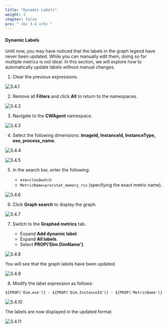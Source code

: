```yaml
---
title: "Dynamic Labels"
weight: 4
chapter: false
pre: " <b> 3.4 </b> "
---
```


#### Dynamic Labels

Until now, you may have noticed that the labels in the graph legend have never been updated. While you can manually edit them, doing so for multiple metrics is not ideal. In this section, we will explore how to automatically update labels without manual changes.

1. Clear the previous expressions.

![3.4.1](/images/3-cloud-watch-metric/3.4-dynamic-label/3.4.1.png)

2. Remove all **Filters** and click **All** to return to the namespaces.

![3.4.2](/images/3-cloud-watch-metric/3.4-dynamic-label/3.4.2.png)

3. Navigate to the **CWAgent** namespace.

![3.4.3](/images/3-cloud-watch-metric/3.4-dynamic-label/3.4.3.png)

4. Select the following dimensions: **ImageId, InstanceId, InstanceType, exe, process_name**.

![3.4.4](/images/3-cloud-watch-metric/3.4-dynamic-label/3.4.4.png)

![3.4.5](/images/3-cloud-watch-metric/3.4-dynamic-label/3.4.5.png)

5. In the search bar, enter the following:

   - `exe=cloudwatch`
   - `MetricName=procstat_memory_rss` (specifying the exact metric name).

![3.4.6](/images/3-cloud-watch-metric/3.4-dynamic-label/3.4.6.png)

6. Click **Graph search** to display the graph.

![3.4.7](/images/3-cloud-watch-metric/3.4-dynamic-label/3.4.7.png)

7. Switch to the **Graphed metrics** tab.

   - Expand **Add dynamic label**.
   - Expand **All labels**.
   - Select **PROP('Dim.DimName')**.

![3.4.8](/images/3-cloud-watch-metric/3.4-dynamic-label/3.4.8.png)

You will see that the graph labels have been updated.

![3.4.9](/images/3-cloud-watch-metric/3.4-dynamic-label/3.4.9.png)

8. Modify the label expression as follows:

```
${PROP('Dim.exe')} - ${PROP('Dim.InstanceId')} - ${PROP('MetricName')}
```

![3.4.10](/images/3-cloud-watch-metric/3.4-dynamic-label/3.4.10.png)

The labels are now displayed in the updated format.

![3.4.11](/images/3-cloud-watch-metric/3.4-dynamic-label/3.4.11.png)
